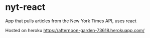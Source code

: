 # nyt-react

App that pulls articles from the New York Times API, uses react

Hosted on heroku https://afternoon-garden-73618.herokuapp.com/
